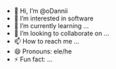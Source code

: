 - 👋 Hi, I’m @oDannii
- 👀 I’m interested in software
- 🌱 I’m currently learning ...
- 💞️ I’m looking to collaborate on ...
- 📫 How to reach me ...
- 😄 Pronouns: ele/he
- ⚡ Fun fact: ...

<!---
oDannii/oDannii is a ✨ special ✨ repository because its `README.md` (this file) appears on your GitHub profile.
You can click the Preview link to take a look at your changes.
--->
